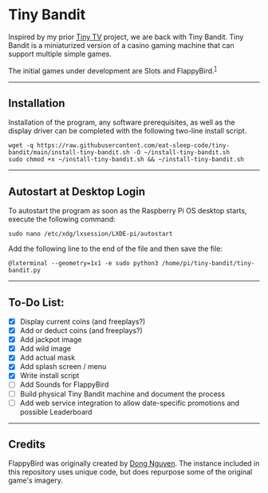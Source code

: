# Tiny Bandit

Inspired by my prior [Tiny TV](https://github.com/eat-sleep-code/tiny-tv) project, we are back with Tiny Bandit.  Tiny Bandit is a miniaturized version of a casino gaming machine that can support multiple simple games.  

The initial games under development are Slots and FlappyBird.<sup>[1](#footnote01)</sup>     

---

## Installation

Installation of the program, any software prerequisites, as well as the display driver can be completed with the following two-line install script.

```
wget -q https://raw.githubusercontent.com/eat-sleep-code/tiny-bandit/main/install-tiny-bandit.sh -O ~/install-tiny-bandit.sh
sudo chmod +x ~/install-tiny-bandit.sh && ~/install-tiny-bandit.sh
```

---


## Autostart at Desktop Login

To autostart the program as soon as the Raspberry Pi OS desktop starts, execute the following command:

```
sudo nano /etc/xdg/lxsession/LXDE-pi/autostart
```

Add the following line to the end of the file and then save the file:

```
@lxterminal --geometry=1x1 -e sudo python3 /home/pi/tiny-bandit/tiny-bandit.py
```

---

## To-Do List:

- [X] Display current coins (and freeplays?)
- [X] Add or deduct coins (and freeplays?)
- [X] Add jackpot image 
- [X] Add wild image 
- [X] Add actual mask
- [X] Add splash screen / menu
- [X] Write install script
- [ ] Add Sounds for FlappyBird
- [ ] Build physical Tiny Bandit machine and document the process
- [ ] Add web service integration to allow date-specific promotions and possible Leaderboard

---
## Credits

FlappyBird was originally created by [Dong Nguyen](https://dotgears.com).  The instance included in this repository uses unique code, but does repurpose some of the original game's imagery.